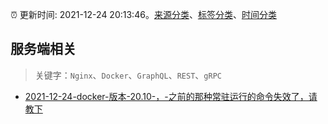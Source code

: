 :alarm_clock: 更新时间: 2021-12-24 20:13:46。[来源分类](../README.md)、[标签分类](../TAGS.md)、[时间分类](../TIMELINE.md)

## 服务端相关


> 关键字：`Nginx`、`Docker`、`GraphQL`、`REST`、`gRPC`



- [2021-12-24-docker-版本-20.10-，-之前的那种常驻运行的命令失效了，请教下](https://www.v2ex.com/t/824304) 